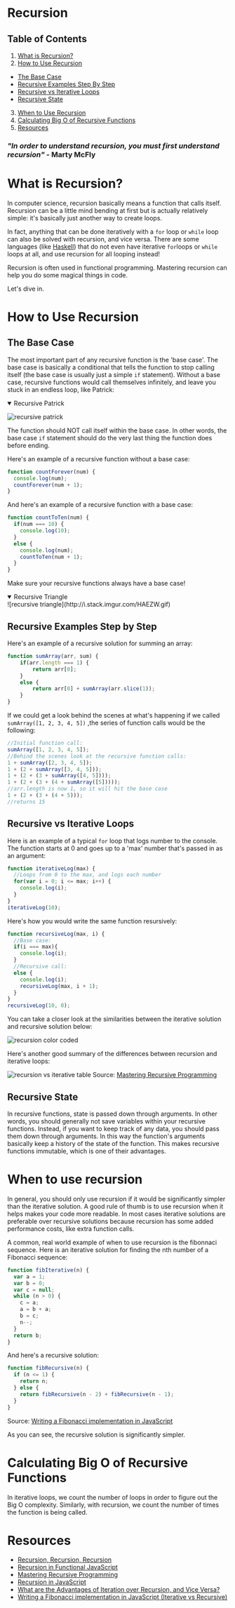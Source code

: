 # Recursion

## Table of Contents
1. [What is Recursion?](#what-is-recursion)
2. [How to Use Recursion](#how-to-use-recursion)
  - [The Base Case](#the-base-case)
  - [Recursive Examples Step By Step](#recursive-examples-step-by-step)
  - [Recursive vs Iterative Loops](#recursive-vs-iterative-loops)
  - [Recursive State](#recursive-state)
3. [When to Use Recursion](#when-to-use-recursion)
4. [Calculating Big O of Recursive Functions](#calculating-big-o-of-recursive-functions)
5. [Resources](#resources)

### *"In order to understand recursion, you must first understand recursion"* - Marty McFly

# What is Recursion?
In computer science, recursion basically means a function that calls itself. Recursion can be a little mind bending at first but is actually relatively simple: it's basically just another way to create loops.

In fact, anything that can be done iteratively with a `for` loop or `while` loop can also be solved with recursion, and vice versa. There are some languages (like [Haskell](https://www.haskell.org/)) that do not even have iterative `for`loops or `while` loops at all, and use recursion for all looping instead!

Recursion is often used in functional programming. Mastering recursion can help you do some magical things in code.

Let's dive in.

# How to Use Recursion
## The Base Case
The most important part of any recursive function is the 'base case'. The base case is basically a conditional that tells the function to stop calling itself (the base case is usually just a simple `if` statement). Without a base case, recursive functions would call themselves infinitely, and leave you stuck in an endless loop, like Patrick:

<details open>
<summary>Recursive Patrick</summary>

![recursive patrick](https://media.giphy.com/media/xlTwaFb20TVjW/giphy.gif)
</details>

The function should NOT call itself within the base case. In other words, the base case `if` statement should do the very last thing the function does before ending.

Here's an example of a recursive function without a base case:

```js
function countForever(num) {
  console.log(num);
  countForever(num + 1);
}
```

And here's an example of a recursive function with a base case:

```js
function countToTen(num) {
  if(num === 10) {
    console.log(10);
  }
  else {
    console.log(num);
    countToTen(num + 1);
  }
}
```
Make sure your recursive functions always have a base case!

<details open>
<summary>Recursive Triangle</summary>
![recursive triangle](http://i.stack.imgur.com/HAEZW.gif)
</details>



## Recursive Examples Step by Step
Here's an example of a recursive solution for summing an array:
```js
function sumArray(arr, sum) {
	if(arr.length === 1) {
		return arr[0];
	}
	else {
		return arr[0] + sumArray(arr.slice(1));
	}
}
```
If we could get a look behind the scenes at what's happening if we called `sumArray([1, 2, 3, 4, 5])` ,the series of function calls would be the following:
```js
//Initial function call:
sumArray([1, 2, 3, 4, 5]);
//Behind the scenes look at the recursive function calls:
1 + sumArray([2, 3, 4, 5]);
1 + (2 + sumArray([3, 4, 5]));
1 + (2 + (3 + sumArray([4, 5])));
1 + (2 + (3 + (4 + sumArray([5]))));
//arr.length is now 1, so it will hit the base case
1 + (2 + (3 + (4 + 5)));
//returns 15
```

## Recursive vs Iterative Loops
Here is an example of a typical `for` loop that logs number to the console. The function starts at 0 and goes up to a 'max' number that's passed in as an argument:
```js
function iterativeLog(max) {
  //Loops from 0 to the max, and logs each number
  for(var i = 0; i <= max; i++) {
    console.log(i);
  }
}
iterativeLog(10);
```

Here's how you would write the same function resursively:

```js
function recursiveLog(max, i) {
  //Base case:
  if(i === max){
  	console.log(i);
  }
  //Recursive call:
  else {
  	console.log(i);
  	recursiveLog(max, i + 1);
  }
}
recursiveLog(10, 0);
```

You can take a closer look at the similarities between the iterative solution and recursive solution below:

![recursion color coded](http://i.imgur.com/Jaidtko.png)

Here's another good summary of the differences between recursion and iterative loops:

![recursion vs iterative table](http://i.imgur.com/EU13LeM.png)
Source: [Mastering Recursive Programming](https://www.ibm.com/developerworks/library/l-recurs/)

## Recursive State
In recursive functions, state is passed down through arguments. In other words, you should generally not save variables within your recursive functions. Instead, if you want to keep track of any data, you should pass them down through arguments. In this way the function's arguments basically keep a history of the state of the function. This makes recursive functions immutable, which is one of their advantages.

# When to use recursion
In general, you should only use recursion if it would be significantly simpler than the iterative solution. A good rule of thumb is to use recursion when it helps makes your code more readable. In most cases iterative solutions are preferable over recursive solutions because recursion has some added performance costs, like extra function calls.

A common, real world example of when to use recursion is the fibonnaci sequence. Here is an iterative solution for finding the nth number of a Fibonacci sequence:

```js
function fibIterative(n) {
  var a = 1;
  var b = 0;
  var c = null;
  while (n > 0) {
    c = a;
    a = b + a;
    b = c;
    n--;
  }
  return b;
}
```
And here's a recursive solution:
```js
function fibRecursive(n) {
  if (n <= 1) {
    return n;
  } else {
    return fibRecursive(n - 2) + fibRecursive(n - 1);
  }
}
```

Source: [Writing a Fibonacci implementation in JavaScript](https://www.gregjs.com/javascript/2016/writing-a-fibonacci-implementation-in-javascript/)

As you can see, the recursive solution is significantly simpler.

# Calculating Big O of Recursive Functions
In iterative loops, we count the number of loops in order to figure out the Big O complexity. Similarly, with recursion, we count the number of times the function is being called.

# Resources
- [Recursion, Recursion, Recursion](https://medium.freecodecamp.com/recursion-recursion-recursion-4db8890a674d#.kcw8k9ec6)
- [Recursion in Functional JavaScript](https://www.sitepoint.com/recursion-functional-javascript/)
- [Mastering Recursive Programming](https://www.ibm.com/developerworks/library/l-recurs/)
- [Recursion in JavaScript](http://kevvv.in/untitledrecursion-in-javascript/)
- [What are the Advantages of Iteration over Recursion, and Vice Versa?](http://benpfaff.org/writings/clc/recursion-vs-iteration.html)
- [Writing a Fibonacci implementation in JavaScript (Iterative vs Recursive)](https://www.gregjs.com/javascript/2016/writing-a-fibonacci-implementation-in-javascript/)
